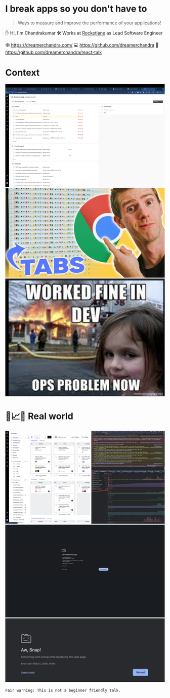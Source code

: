 





# I break apps so you don't have to

> Ways to measure and improve the performance of your applications!





✋ Hi, I'm Chandrakumar
🛠️ Works at [Rocketlane](https://rocketlane.com/) as Lead Software Engineer

🕸️ https://dreamerchandra.com/
💻 https://github.com/dreamerchandra
🛝 https://github.com/dreamerchandra/react-talk





























# Context

![How I imagine the user](1/image-1.png)
![How user uses it](1/some-dude.png)
![me](1/me.png)





# 🥶📈😤 Real world

![Memory usage](1/memory.png)
![Crash Page](1/crash.png)
![aw snap](1/aw-snap.png)

`Fair warning: This is not a beginner friendly talk.`
























